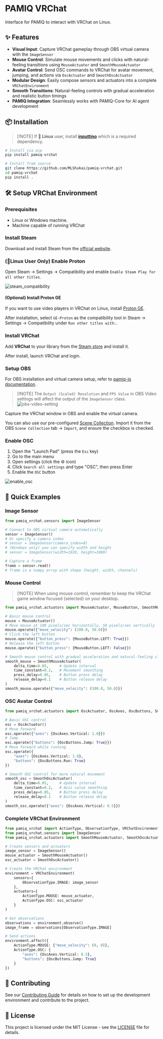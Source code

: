 # PAMIQ VRChat

Interface for PAMIQ to interact with VRChat on Linux.

## ✨ Features

- **Visual Input**: Capture VRChat gameplay through OBS virtual camera with the `ImageSensor`
- **Mouse Control**: Simulate mouse movements and clicks with natural-feeling transitions using `MouseActuator` and `SmoothMouseActuator`
- **Avatar Control**: Send OSC commands to VRChat for avatar movement, jumping, and actions via `OscActuator` and `SmoothOscActuator`
- **Modular Design**: Easily compose sensors and actuators into a complete `VRChatEnvironment`
- **Smooth Transitions**: Natural-feeling controls with gradual acceleration and realistic button timings
- **PAMIQ Integration**: Seamlessly works with PAMIQ-Core for AI agent development

## 📦 Installation

> \[!NOTE\]
> If **🐧 Linux** user, install [**inputtino**](https://github.com/games-on-whales/inputtino/tree/stable/bindings/python#installation) which is a required dependency.

```sh
# Install via pip
pip install pamiq-vrchat

# Install from source
git clone https://github.com/MLShukai/pamiq-vrchat.git
cd pamiq-vrchat
pip install .
```

## 🛠️ Setup VRChat Environment

### Prerequisites

- Linux or Windows machine.
- Machine capable of running VRChat

### Install Steam

Download and install Steam from the [official website](https://store.steampowered.com/about/).

### **(🐧Linux User Only)** Enable Proton

Open Steam → Settings → Compatibility and enable `Enable Steam Play for all other titles`.

![steam_compatibility](./docs/images/steam_compatibility.png)

#### (Optional) Install Proton GE

If you want to use video players in VRChat on Linux, install [Proton GE](https://github.com/GloriousEggroll/proton-ge-custom?tab=readme-ov-file#installation).

After installation, select `GE-Proton` as the compatibility tool in Steam → Settings → Compatibility under `Run other titles with:`.

### Install VRChat

Add **VRChat** to your library from the [Steam store](https://store.steampowered.com/app/438100/VRChat/) and install it.

After install, launch VRChat and login.

### Setup OBS

For OBS installation and virtual camera setup, refer to [pamiq-io documentation](https://github.com/MLShukai/pamiq-io?tab=readme-ov-file#obs-virtual-camera).

> \[!NOTE\]
> The `Output (Scaled) Resolution` and `FPS Value` in OBS Video settings will affect the output of the `ImageSensor` class.
> ![obs-video-setting](./docs/images/obs_video_setting.png)

Capture the VRChat window in OBS and enable the virtual camera.

You can also use our pre-configured [Scene Collection](./obs_settings/). Import it from the OBS `Scene Collection` tab → `Import`, and ensure the checkbox is checked.

### Enable OSC

1. Open the "Launch Pad" (press the `Esc` key)
2. Go to the main menu
3. Open settings (click the ⚙️ icon)
4. Click `Search all settings` and type "OSC", then press Enter
5. Enable the `OSC` button

![enable_osc](./docs/images/osc_enable.png)

## 🚀 Quick Examples

### Image Sensor

```python
from pamiq_vrchat.sensors import ImageSensor

# Connect to OBS virtual camera automatically
sensor = ImageSensor()
# Or specify a camera index
# sensor = ImageSensor(camera_index=0)
# (Windows only) you can specify width and height
# sensor = ImageSensor(width=1920, height=1080)

# Capture a frame
frame = sensor.read()
# frame is a numpy array with shape (height, width, channels)
```

### Mouse Control

> \[!NOTE\]
> When using mouse control, remember to keep the VRChat game window focused (selected) on your desktop.

```python
from pamiq_vrchat.actuators import MouseActuator, MouseButton, SmoothMouseActuator

# Basic mouse control
mouse = MouseActuator()
# Move mouse at 100 pixels/sec horizontally, 50 pixels/sec vertically
mouse.operate({"move_velocity": (100.0, 50.0)})
# Click the left button
mouse.operate({"button_press": {MouseButton.LEFT: True}})
# Release the left button
mouse.operate({"button_press": {MouseButton.LEFT: False}})

# Smooth mouse control with gradual acceleration and natural-feeling clicks
smooth_mouse = SmoothMouseActuator(
    delta_time=0.05,     # Update interval
    time_constant=0.2,   # Movement smoothing
    press_delay=0.05,    # Button press delay
    release_delay=0.1    # Button release delay
)
smooth_mouse.operate({"move_velocity": (100.0, 50.0)})
```

### OSC Avatar Control

```python
from pamiq_vrchat.actuators import OscActuator, OscAxes, OscButtons, SmoothOscActuator

# Basic OSC control
osc = OscActuator()
# Move forward
osc.operate({"axes": {OscAxes.Vertical: 1.0}})
# Jump
osc.operate({"buttons": {OscButtons.Jump: True}})
# Move forward while running
osc.operate({
    "axes": {OscAxes.Vertical: 1.0},
    "buttons": {OscButtons.Run: True}
})

# Smooth OSC control for more natural movement
smooth_osc = SmoothOscActuator(
    delta_time=0.05,     # Update interval
    time_constant=0.2,   # Axis value smoothing
    press_delay=0.05,    # Button press delay
    release_delay=0.1    # Button release delay
)
smooth_osc.operate({"axes": {OscAxes.Vertical: 0.5}})
```

### Complete VRChat Environment

```python
from pamiq_vrchat import ActionType, ObservationType, VRChatEnvironment
from pamiq_vrchat.sensors import ImageSensor
from pamiq_vrchat.actuators import SmoothMouseActuator, SmoothOscActuator

# Create sensors and actuators
image_sensor = ImageSensor()
mouse_actuator = SmoothMouseActuator()
osc_actuator = SmoothOscActuator()

# Create the VRChat environment
environment = VRChatEnvironment(
    sensors={
        ObservationType.IMAGE: image_sensor
    },
    actuators={
        ActionType.MOUSE: mouse_actuator,
        ActionType.OSC: osc_actuator
    }
)

# Get observations
observations = environment.observe()
image_frame = observations[ObservationType.IMAGE]

# Send actions
environment.affect({
    ActionType.MOUSE: {"move_velocity": (0, 0)},
    ActionType.OSC: {
        "axes": {OscAxes.Vertical: 0.5},
        "buttons": {OscButtons.Jump: True}
    }
})
```

## 🤝 Contributing

See our [Contributing Guide](CONTRIBUTING.md) for details on how to set up the development environment and contribute to the project.

## 📄 License

This project is licensed under the MIT License - see the [LICENSE](LICENSE) file for details.
